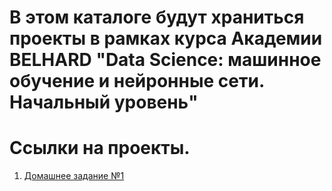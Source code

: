 # В этом каталоге будут храниться проекты в рамках курса Академии BELHARD "Data Science: машинное обучение и нейронные сети. Начальный уровень"

# Ссылки на проекты.
1. [Домашнее задание №1]()
